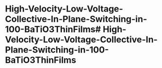 # High-Velocity-Low-Voltage-Collective-In-Plane-Switching-in-100-BaTiO3ThinFilms# High-Velocity-Low-Voltage-Collective-In-Plane-Switching-in-100-BaTiO3ThinFilms
